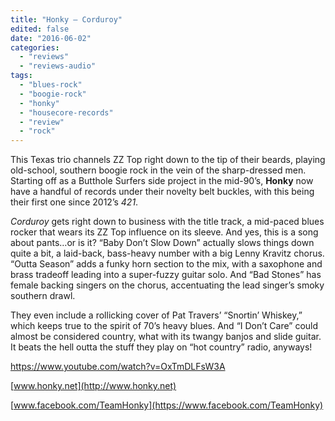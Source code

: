 ```yaml
---
title: "Honky – Corduroy"
edited: false
date: "2016-06-02"
categories:
  - "reviews"
  - "reviews-audio"
tags:
  - "blues-rock"
  - "boogie-rock"
  - "honky"
  - "housecore-records"
  - "review"
  - "rock"
---
```


This Texas trio channels ZZ Top right down to the tip of their beards, playing old-school, southern boogie rock in the vein of the sharp-dressed men. Starting off as a Butthole Surfers side project in the mid-90’s, **Honky** now have a handful of records under their novelty belt buckles, with this being their first one since 2012’s _421_.

_Corduroy_ gets right down to business with the title track, a mid-paced blues rocker that wears its ZZ Top influence on its sleeve. And yes, this is a song about pants…or is it? “Baby Don’t Slow Down” actually slows things down quite a bit, a laid-back, bass-heavy number with a big Lenny Kravitz chorus. “Outta Season” adds a funky horn section to the mix, with a saxophone and brass tradeoff leading into a super-fuzzy guitar solo. And “Bad Stones” has female backing singers on the chorus, accentuating the lead singer’s smoky southern drawl.

They even include a rollicking cover of Pat Travers’ “Snortin’ Whiskey,” which keeps true to the spirit of 70’s heavy blues. And “I Don’t Care” could almost be considered country, what with its twangy banjos and slide guitar. It beats the hell outta the stuff they play on “hot country” radio, anyways!

https://www.youtube.com/watch?v=OxTmDLFsW3A

[www.honky.net](http://www.honky.net)

[www.facebook.com/TeamHonky](https://www.facebook.com/TeamHonky)
